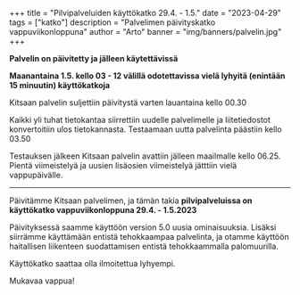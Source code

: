 +++
title = "Pilvipalveluiden käyttökatko 29.4. - 1.5."
date = "2023-04-29"
tags = ["katko"]
description = "Palvelimen päivityskatko vappuviikonloppuna"
author = "Arto"
banner = "img/banners/palvelin.jpg"
+++

**Palvelin on päivitetty ja jälleen käytettävissä**

**Maanantaina 1.5. kello 03 - 12 välillä odotettavissa vielä lyhyitä (enintään 15 minuutin) käyttökatkoja**

Kitsaan palvelin suljettiin päivitystä varten lauantaina kello 00.30

Kaikki yli tuhat tietokantaa siirrettiin uudelle palvelimelle ja liitetiedostot konvertoitiin ulos tietokannasta. Testaamaan uutta palvelinta päästiin kello 03.50

Testauksen jälkeen Kitsaan palvelin avattiin jälleen maailmalle kello 06.25. Pientä viimeistelyä ja uusien lisäosien viimeistelyä jätttiin vielä vappupäivälle.

<hr/>

Päivitämme Kitsaan palvelimen, ja tämän takia **pilvipalveluissa on käyttökatko vappuviikonloppuna 29.4. - 1.5.2023**

Päivityksessä saamme käyttöön version 5.0 uusia ominaisuuksia. Lisäksi siirrämme käyttämään entistä tehokkaampaa palvelinta, ja otamme käyttöön haitallisen liikenteen suodattamisen entistä tehokkaammalla palomuurilla.

Käyttökatko saattaa olla ilmoitettua lyhyempi.

Mukavaa vappua!
